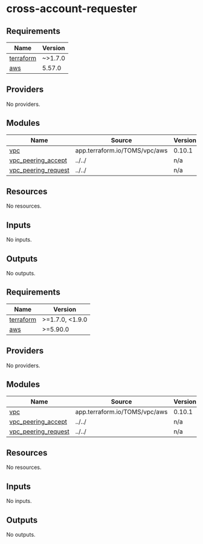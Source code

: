 # cross-account-requester

<!-- BEGINNING OF PRE-COMMIT-TERRAFORM DOCS HOOK -->
## Requirements

| Name | Version |
|------|---------|
| <a name="requirement_terraform"></a> [terraform](#requirement\_terraform) | ~>1.7.0 |
| <a name="requirement_aws"></a> [aws](#requirement\_aws) | 5.57.0 |

## Providers

No providers.

## Modules

| Name | Source | Version |
|------|--------|---------|
| <a name="module_vpc"></a> [vpc](#module\_vpc) | app.terraform.io/TOMS/vpc/aws | 0.10.1 |
| <a name="module_vpc_peering_accept"></a> [vpc\_peering\_accept](#module\_vpc\_peering\_accept) | ../../ | n/a |
| <a name="module_vpc_peering_request"></a> [vpc\_peering\_request](#module\_vpc\_peering\_request) | ../../ | n/a |

## Resources

No resources.

## Inputs

No inputs.

## Outputs

No outputs.
<!-- END OF PRE-COMMIT-TERRAFORM DOCS HOOK -->

<!-- BEGIN_TF_DOCS -->
## Requirements

| Name | Version |
|------|---------|
| <a name="requirement_terraform"></a> [terraform](#requirement\_terraform) | >=1.7.0, <1.9.0 |
| <a name="requirement_aws"></a> [aws](#requirement\_aws) | >=5.90.0 |

## Providers

No providers.

## Modules

| Name | Source | Version |
|------|--------|---------|
| <a name="module_vpc"></a> [vpc](#module\_vpc) | app.terraform.io/TOMS/vpc/aws | 0.10.1 |
| <a name="module_vpc_peering_accept"></a> [vpc\_peering\_accept](#module\_vpc\_peering\_accept) | ../../ | n/a |
| <a name="module_vpc_peering_request"></a> [vpc\_peering\_request](#module\_vpc\_peering\_request) | ../../ | n/a |

## Resources

No resources.

## Inputs

No inputs.

## Outputs

No outputs.
<!-- END_TF_DOCS -->
